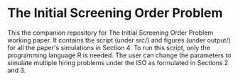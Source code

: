 # The Initial Screening Order Problem

This the companion repository for The Initial Screening Order Problem working paper. It contains the script (under src/) and figures (under output/) for all the paper's simulations in Section 4.
To run this script, only the programming language R is needed. The user can change the parameters to simulate multiple hiring problems under the ISO as formulated in Sections 2 and 3.

